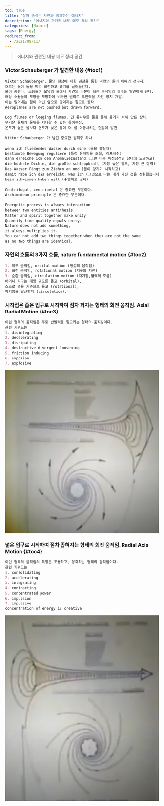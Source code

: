 ```yaml
---
toc: true
title: "살아 숨쉬는 자연과 함께하는 에너지"
description: "에너지와 관련된 내용 메모 정리 공간" 
categories: [Nature]
tags: [Energy]
redirect_from:
  - /2021/08/11/
---
```


> 에너지와 관련된 내용 메모 정리 공간

### Victor Schauberger 가 발견한 내용 {#toc1}

```md
Viktor Schauberger. 물의 현상에 대한 관찰을 통한 자연의 원리 이해의 선구자.
흐르는 물이 돌을 따라 회전하고 공기를 끌어들인다.
물이 숨쉰다. 소용돌이 모양의 물에서 자연의 기본이 되는 움직임의 형태를 발견하게 된다.
해당 소용돌이 모양을 모방하여 비슷한 원리로 추진력을 가진 장치 개발.
이는 밀어내는 힘이 아닌 앞으로 당겨지는 힘으로 동작.
Aeroplanes are not pushed but drawn forward.

Log flumes or logging flumes. 긴 통나무를 물을 통해 옮기기 위해 만든 장치.
무거운 물체가 물위를 지나갈 수 있는 특이현상.
온도가 높은 물보다 온도가 낮은 물이 더 잘 이동시키는 현상이 발견

Viktor Schauberger 가 남긴 중요한 원칙중 하나

wenn ich fließendes Wasser durch eine (물을 흘릴때)
bestimmte Bewegung reguliere (특정 움직임을 조절, 리프레쉬)
dann erreiche ich den Anomaliezustand (그런 다음 비정상적인 상태에 도달하고)
die höchste Dichte, die größte schleppkraft (가장 높은 밀도, 가장 큰 항력)
Das Wasser Fängt zum Ziehen an und (물이 당기기 시작하고)
damit habe ich das erreicht, was ich (그것으로 나는 내가 가진 것을 성취했습니다)
beim schwimmen haben will (수영하고 싶다)

Centrifugal, centripetal 은 중요한 부분이다.
Archimedean principle 은 중요한 부분이다.

Energetic process is always interaction
between two entities antithesis.
Matter and spirit together make unity
Quantity time quality equals unity.
Nature does not add something,
it always multiplies it.
You can not add two things together when they are not the same 
as no two things are identical.
```

### 자연의 흐름의 3가지 흐름, nature fundamental motion {#toc2}

```md
1. 궤도 움직임, orbital motion (행성의 움직임)
2. 회전 움직임, rotational motion (지구의 자전)
3. 순환 움직임, circulation motion (자기장,혈액의 흐름)
어머니 지구는 태양 궤도를 돌고 (orbital),
스스로 축을 기준으로 돌고 (rotational),
자기장을 발산한다 (circulation).
```

### 시작접은 좁은 입구로 시작하여 점차 퍼지는 형태의 회전 움직임. Axial Radial Motion {#toc3}

```md
이런 형태의 움직임은 주로 반발력을 일으키는 형태의 움직임이다.
관련 키워드는
1. disintegrating
2. decelerating
3. dissipating
4. destructive divergent loosening
5. friction inducing
6. exposion
7. explosive
```

![Axial-Radial-Motion](/assets/images/screen/axial-radial-motion.png)

### 넓은 입구로 시작하여 점차 좁혀지는 형태의 회전 움직임. Radial Axis Motion {#toc4}

```md
이런 형태의 움직임의 특징은 조용하고, 응축하는 형태의 움직임이다.
관련 키워드는
1. consolidating
2. accelerating
3. integrating
4. contracting
5. concentrated power
6. impulsion
7. impulsive
concentration of energy is creative
```

![Radial-Axis-Motion](/assets/images/screen/radial-axis-motion.png)

[^1]: This is a footnote.

[kramdown]: https://kramdown.gettalong.org/
[My Blog]: https://marindie.github.io
